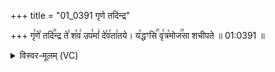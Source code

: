 +++
title = "01_0391 गृणे तदिन्द्र"

+++
गृ꣣णे꣡ तदि꣢꣯न्द्र ते꣣ श꣡व꣢ उप꣣मां꣢ दे꣣व꣡ता꣢तये। य꣡द्धꣳसि꣢꣯ वृ꣣त्र꣡मोज꣢꣯सा शचीपते ॥ 01:0391 ॥

<details><summary>विस्वर-मूलम् (VC)</summary>

गृणे तदिन्द्र ते शव उपमां देवतातये । यद्धꣳसि वृत्रमोजसा शचीपते ॥३९१॥
</details>